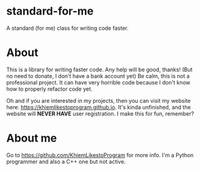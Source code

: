 # standard-for-me
A standard (for me) class for writing code faster.

# About
This is a library for writing faster code. Any help will be good, thanks! (But no need to donate, I don't have a bank account yet)
Be calm, this is not a professional project. It can have very horrible code because I don't know how to properly refactor code yet.

Oh and if you are interested in my projects, then you can visit my website here: https://khiemlikestoprogram.github.io. It's kinda unfinished, and the website will **NEVER HAVE** user registration. I make this for fun, remember?

# About me
Go to https://github.com/KhiemLikestoProgram for more info.
I'm a Python programmer and also a C++ one but not active.
